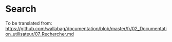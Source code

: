 # Search

To be translated from: https://github.com/wallabag/documentation/blob/master/fr/02_Documentation_utilisateur/07_Rechercher.md
